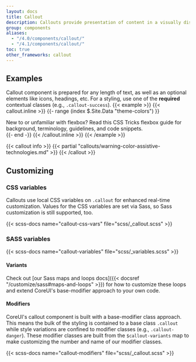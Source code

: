 ```yaml
---
layout: docs
title: Callout
description: Callouts provide presentation of content in a visually distinct manner. Includes a heading, icon and typically text-based content.
group: components
aliases:
  - "/4.0/components/callout/"
  - "/4.1/components/callout/"
toc: true
other_frameworks: callout
---
```


## Examples

Callout component is prepared for any length of text, as well as an optional elements like icons, headings, etc. For a styling, use one of the **required** contextual classes (e.g., `.callout-success`).
{{< example >}}
{{< callout.inline >}}
{{- range (index $.Site.Data "theme-colors") }}
<div class="callout callout-{{ .name }}">
  New to or unfamiliar with flexbox? Read this CSS Tricks flexbox guide for background, terminology, guidelines, and code snippets.
</div>{{- end -}}
{{< /callout.inline >}}
{{< /example >}}

{{< callout info >}}
{{< partial "callouts/warning-color-assistive-technologies.md" >}}
{{< /callout >}}

## Customizing

### CSS variables

Callouts use local CSS variables on `.callout` for enhanced real-time customization. Values for the CSS variables are set via Sass, so Sass customization is still supported, too.

{{< scss-docs name="callout-css-vars" file="scss/_callout.scss" >}}

### SASS variables

{{< scss-docs name="callout-variables" file="scss/_variables.scss" >}}

#### Variants

Check out [our Sass maps and loops docs]({{< docsref "/customize/sass#maps-and-loops" >}}) for how to customize these loops and extend CoreUI's base-modifier approach to your own code.

#### Modifiers

CoreUI's callout component is built with a base-modifier class approach. This means the bulk of the styling is contained to a base class `.callout` while style variations are confined to modifier classes (e.g., `.callout-danger`). These modifier classes are built from the `$callout-variants` map to make customizing the number and name of our modifier classes.

{{< scss-docs name="callout-modifiers" file="scss/_callout.scss" >}}

